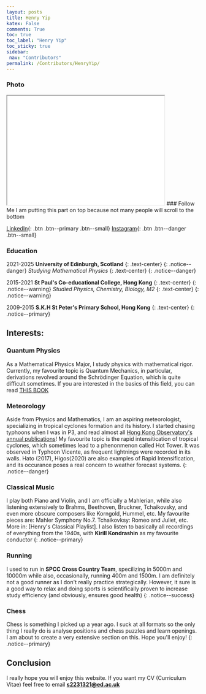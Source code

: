 ```yaml
---
layout: posts
title: Henry Yip
katex: False
comments: True
toc: true
toc_label: "Henry Yip"
toc_sticky: true
sidebar:
 nav: "Contributors"
permalink: /Contributors/HenryYip/
---
```

### Photo 
<iframe src="/assets/images/Henry.png" width="410px" height="285px"></iframe>
### Follow Me
I am putting this part on top because not many people will scroll to the bottom

[LinkedIn](https://www.linkedin.com/in/henry-yip-100b05222/){: .btn .btn--primary .btn--small}
[Instagram](https://www.instagram.com/henryyiphoyin/){: .btn .btn--danger .btn--small}
### Education 

2021-2025        **University of Edinburgh, Scotland**
{: .text-center}
{: .notice--danger}
*Studying Mathematical Physics*
{: .text-center}
{: .notice--danger}

2015-2021        **St Paul's Co-educational College, Hong Kong**
{: .text-center}
{: .notice--warning}
*Studied Physics, Chemistry, Biology, M2*
{: .text-center}
{: .notice--warning}

2009-2015        **S.K.H St Peter's Primary School, Hong Kong**
{: .text-center}
{: .notice--primary}



## Interests: 

### Quantum Physics
As a Mathematical Physics Major, I study physics with mathematical rigor. Currently, my favourite topic is Quantum Mechanics, in particular, derivations revolved around the Schrödinger Equation, which is quite difficult sometimes. If you are interested in the basics of this field, you can read [THIS BOOK]({{site.url}}/Physics/Book/)





### Meteorology
Aside from Physics and Mathematics, I am an aspiring meteorologist, specializing in tropical cyclones formation and its history. I started chasing typhoons when I was in P3, and read almost all [Hong Kong Observatory's annual publications](https://www.hko.gov.hk/en/publica/pubtc.htm)! My favourite topic is the rapid intensitication of tropical cyclones, which sometimes lead to a phenonmenon called Hot Tower. It was observed in Typhoon Vicente, as frequent lightnings were recorded in its walls. Hato (2017), Higos(2020) are also examples of Rapid Intensification, and its occurance poses a real concern to weather forecast systems. 
{: .notice--danger}

### Classical Music
I play both Piano and Violin, and I am officially a Mahlerian, while also listening extensively to Brahms, Beethoven, Bruckner, Tchaikovsky, and even more obscure composers like Korngold, Hummel, etc. My favourite pieces are: Mahler Symphony No.7. Tchaikovksy: Romeo and Juliet, etc. More in: [Henry's Classical Playlist]. I also listen to basically all recordings of everything from the 1940s, with **Kirill Kondrashin** as my favourite conductor
{: .notice--primary}

### Running
I used to run in **SPCC Cross Country Team**, specilizing in 5000m and 10000m while also, occasionally, running 400m and 1500m. I am definitely not a good runner as I don't really practice strategically. However, it sure is a good way to relax and doing sports is scientifically proven to increase study efficiency (and obviously, 
ensures good health)
{: .notice--success}

### Chess
Chess is something I picked up a year ago. I suck at all formats so the only thing I really do is analyse positions and chess puzzles and learn openings. I am about to create a very extensive section on this. Hope you'll enjoy!
{: .notice--primary}

## Conclusion
I really hope you will enjoy this website. If you want my CV (Curriculum Vitae) feel free to email **s2231321@ed.ac.uk**
